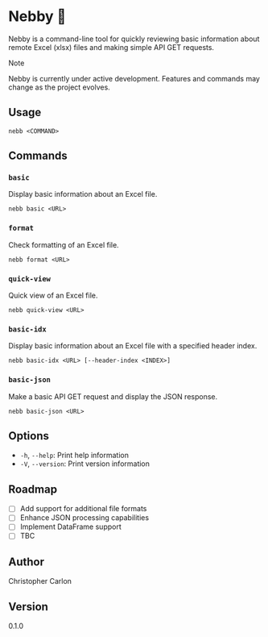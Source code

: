 # Nebby 🤥

Nebby is a command-line tool for quickly reviewing basic information about remote Excel (xlsx) files and making simple API GET requests.

> [!NOTE]
> Nebby is currently under active development. Features and commands may change as the project evolves.

## Usage

```
nebb <COMMAND>
```

## Commands

### `basic`
Display basic information about an Excel file.
```
nebb basic <URL>
```

### `format`
Check formatting of an Excel file.
```
nebb format <URL>
```

### `quick-view`
Quick view of an Excel file.
```
nebb quick-view <URL>
```

### `basic-idx`
Display basic information about an Excel file with a specified header index.
```
nebb basic-idx <URL> [--header-index <INDEX>]
```

### `basic-json`
Make a basic API GET request and display the JSON response.
```
nebb basic-json <URL>
```

## Options

- `-h`, `--help`: Print help information
- `-V`, `--version`: Print version information

## Roadmap

- [ ] Add support for additional file formats
- [ ] Enhance JSON processing capabilities
- [ ] Implement DataFrame support
- [ ] TBC

## Author

Christopher Carlon

## Version

0.1.0
